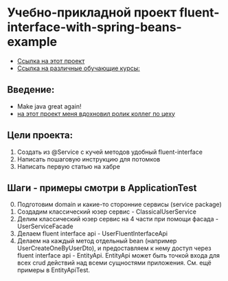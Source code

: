 # Учебно-прикладной проект fluent-interface-with-spring-beans-example

  * [Ссылка на этот проект](https://github.com/AlekseyShibayev/fluent-interface-with-spring-beans-example)
  * [Ссылка на различные обучающие курсы:](https://github.com/AlekseyShibayev/additional-education-info)

## Введение:
  * Make java great again!
  * [на этот проект меня вдохновил ролик коллег по цеху](https://www.youtube.com/watch?v=-vIjWMR6bGU&t=1468s&ab_channel=TechTrain)

## Цели проекта:
1. Создать из @Service с кучей методов удобный fluent-interface
2. Написать пошаговую инструкцию для потомков
3. Написать первую статью на хабре

## Шаги - примеры смотри в ApplicationTest
0. Подготовим domain и какие-то сторонние сервисы (service package)
1. Создадим классический юзер сервис - ClassicalUserService
2. Делим классический юзер сервис на 4 части при помощи фасада - UserServiceFacade
3. Делаем fluent interface api - UserFluentInterfaceApi
4. Делаем на каждый метод отдельный bean (например UserCreateOneByUserDto), и предоставляем к нему доступ через fluent interface api - EntityApi.
EntityApi может быть точкой входа для всех crud действий над всеми сущностями приложения.
См. ещё примеры в EntityApiTest.




   